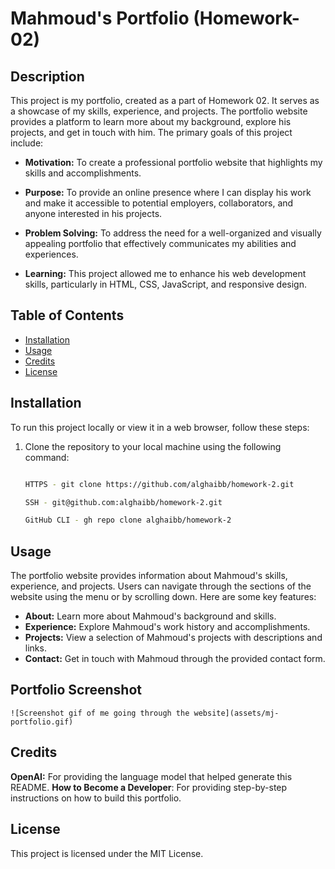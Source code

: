 # Mahmoud's Portfolio (Homework-02)

## Description

This project is my portfolio, created as a part of Homework 02. It serves as a showcase of my skills, experience, and projects. The portfolio website provides a platform to learn more about my background, explore his projects, and get in touch with him. The primary goals of this project include:

- **Motivation:** To create a professional portfolio website that highlights my skills and accomplishments.

- **Purpose:** To provide an online presence where I can display his work and make it accessible to potential employers, collaborators, and anyone interested in his projects.

- **Problem Solving:** To address the need for a well-organized and visually appealing portfolio that effectively communicates my abilities and experiences.

- **Learning:** This project allowed me to enhance his web development skills, particularly in HTML, CSS, JavaScript, and responsive design.

## Table of Contents

- [Installation](#installation)
- [Usage](#usage)
- [Credits](#credits)
- [License](#license)

## Installation

To run this project locally or view it in a web browser, follow these steps:

1. Clone the repository to your local machine using the following command:

   ```bash
   
   HTTPS - git clone https://github.com/alghaibb/homework-2.git
   
   SSH - git@github.com:alghaibb/homework-2.git

   GitHub CLI - gh repo clone alghaibb/homework-2

## Usage

The portfolio website provides information about Mahmoud's skills, experience, and projects. Users can navigate through the sections of the website using the menu or by scrolling down. Here are some key features:

- **About:** Learn more about Mahmoud's background and skills.
- **Experience:** Explore Mahmoud's work history and accomplishments.
- **Projects:** View a selection of Mahmoud's projects with descriptions and links.
- **Contact:** Get in touch with Mahmoud through the provided contact form.


## Portfolio Screenshot

    ![Screenshot gif of me going through the website](assets/mj-portfolio.gif)

## Credits

**OpenAI:** For providing the language model that helped generate this README.
**How to Become a Developer**: For providing step-by-step instructions on how to build this portfolio.

## License

This project is licensed under the MIT License.